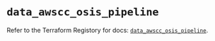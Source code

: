 # `data_awscc_osis_pipeline`

Refer to the Terraform Registory for docs: [`data_awscc_osis_pipeline`](https://registry.terraform.io/providers/hashicorp/awscc/0.70.0/docs/data-sources/osis_pipeline).

